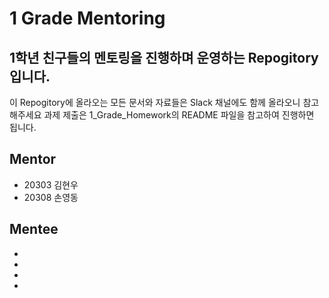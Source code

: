 # 1 Grade Mentoring

## 1학년 친구들의 멘토링을 진행하며 운영하는 Repogitory입니다.

이 Repogitory에 올라오는 모든 문서와 자료들은 Slack 채널에도 함께 올라오니 참고해주세요
과제 제출은 1_Grade_Homework의 README 파일을 참고하여 진행하면 됩니다.

## Mentor
- 20303 김현우
- 20308 손영동

## Mentee
- 
- 
- 
- 